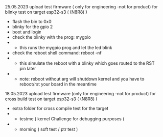 ##

25.05.2023 upload test firmware ( only for engineering -not for product) for blinky test on target esp32-s3 ( (N8R8) )
- flash the bin to 0x0
- blinky for the gpio 2
- boot and login
- check the blinky with the prog: mygpio
- - this runs the mygpio prog and let the led blink 
- check the reboot shell command: reboot -nf
- - this simulate the reboot with a blinky which goes routed to the RST pin later
- - note: reboot without arg will shutdown kernel and you have to reboot/rst your board in the meantime



18.05.2023 upload test firmware (only for engineering -not for product) for cross build test on target esp32-s3 ( (N8R8) ) 
- extra folder for cross compile test for the target
- - testme ( kernel Challenge for debugging purposes )
- - morning ( soft test / ptr test )

